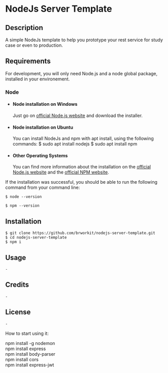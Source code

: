 # NodeJs Server Template

## Description
A simple NodeJs template to help you prototype your rest service for study case or even to production. 

## Requirements

For development, you will only need Node.js and a node global package, installed in your environement. 

### Node

- #### Node installation on Windows

  Just go on [official Node.js website](https://nodejs.org/) and download the installer.

- #### Node installation on Ubuntu

  You can install NodeJs and npm with apt install, using the following commands:
      $ sudo apt install nodejs
      $ sudo apt install npm

- #### Other Operating Systems
  You can find more information about the installation on the [official Node.js website](https://nodejs.org/) and the [official NPM website](https://npmjs.org/).

If the installation was successful, you should be able to run the following command from your command line:

    $ node --version        

    $ npm --version

## Installation
    $ git clone https://github.com/brworkit/nodejs-server-template.git
    $ cd nodejs-server-template
    $ npm i 

## Usage
    - 

## Credits
    -
        
## License
    -













How to start using it:

npm install -g nodemon  
npm install express  
npm install body-parser  
npm install cors  
npm install express-jwt  
